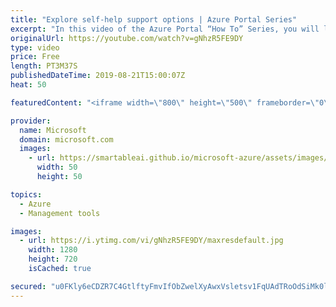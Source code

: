 ```yaml
---
title: "Explore self-help support options | Azure Portal Series"
excerpt: "In this video of the Azure Portal “How To” Series, you will learn how to explore self-help options in the Azure portal and how to create a support request.   Try out these features in the Azure portal: https://portal.azure.com    Keep connected on Twitter: https://twitter.com/AzurePortal      And make"
originalUrl: https://youtube.com/watch?v=gNhzR5FE9DY
type: video
price: Free
length: PT3M37S
publishedDateTime: 2019-08-21T15:00:07Z
heat: 50

featuredContent: "<iframe width=\"800\" height=\"500\" frameborder=\"0\" src=\"https://www.youtube.com/embed/gNhzR5FE9DY\" allow=\"accelerometer; autoplay; encrypted-media; gyroscope; picture-in-picture\" allowfullscreen></iframe>"

provider:
  name: Microsoft
  domain: microsoft.com
  images:
    - url: https://smartableai.github.io/microsoft-azure/assets/images/organizations/microsoft.com-50x50.jpg
      width: 50
      height: 50

topics:
  - Azure
  - Management tools

images:
  - url: https://i.ytimg.com/vi/gNhzR5FE9DY/maxresdefault.jpg
    width: 1280
    height: 720
    isCached: true

secured: "u0FKly6eCDZR7C4GtlftyFmvIfObZwelXyAwxVsletsv1FqUAdTRoOdSiMk0loy2asCWN6AuqxrvnIHQresWaxMLvpIrH5qrCCLEe3UxL5MlsaiqofkSeDHo7RJ5CqUKYD7zTzU7D/xPxA/8NoCtQIIgE+Jkrm/lF8N3W12vMvYtyaioMx0YHSgyZbIYiMV1I+gYPm5fWY+ZfLpI1dAQq+UGIwtBmGcwITZGFlzlGIjyPIu64K/eMYX1hJrIh4IeGvYvOOtCTM7WP+C+W+EGM+eK7mN+i3Nh4jA//+xtiMz+oo/pxkH8JK34B+erC1kdcAj1vYPwiLpxzFU43fMmp2coF+AGfsN1abpNlbwfHkNb0cHmuIq4m2T7feI9mf6r0ePnYugymvkvvwXyUAGCxwXDadeXZQ77LuHI+0DsIME=;UH6aohivVbcmOG2g/XSoAw=="
---
```


